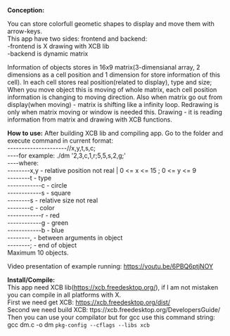 <b>Conception:</b>

You can store colorfull geometic shapes to display and move them with arrow-keys.<br>
This app have two sides: frontend and backend:<br>
 -frontend is X drawing with XCB lib<br>
 -backend is dynamic matrix<br>

Information of objects stores in 16x9 matrix(3-dimensianal array, 2 dimensions as a cell position and 1 dimension for store information of this cell).
In each cell stores real position(related to display), type and size; 
When you move object this is moving of whole matrix, each cell position information is changing to moving direction.
Also when matrix go out from display(when moving) - matrix is shifting like a infinity loop.
Redrawing is only when matrix moving or window is needed this.
Drawing - it is reading information from matrix and drawing with XCB functions.

<b>How to use:</b>
After building XCB lib and compiling app. Go to the folder and execute command in current format:<br>
---------------------//x,y,t,s,c;<br>
----for example: ./dm '2,3,c,1,r;5,5,s,2,g;'<br>
----where:<br>
--------x,y - relative position not real | 0 <= x <= 15 ; 0 <= y <= 9<br>
--------t - type<br>
------------c - circle<br>
------------s - square<br>
--------s - relative size not real<br>
--------c - color<br>
------------r - red<br>
------------g - green<br>
------------b - blue<br>
--------, - between arguments in object<br>
--------; - end of object<br>
Maximum 10 objects.<br>

Video presentation of example running: <a href="https://youtu.be/6PBQ6ptjNOY">https://youtu.be/6PBQ6ptjNOY</a><br>

<b>Install/Compile:</b><br>
This app need XCB lib(https://xcb.freedesktop.org/), if I am not mistaken you can compile in all platforms with X.<br>
First we need get XCB: https://xcb.freedesktop.org/dist/<br>
Second we need build XCB: ttps://xcb.freedesktop.org/DevelopersGuide/<br>
Then you can use your compilator but for gcc use this command string:<br>
gcc dm.c -o dm `pkg-config --cflags --libs xcb` <br>

